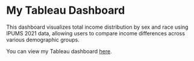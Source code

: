 # My Tableau Dashboard

This dashboard visualizes total income distribution by sex and race using IPUMS 2021 data, allowing users to compare income differences across various demographic groups.

You can view my Tableau dashboard [here](https://public.tableau.com/app/profile/dadmehr.didgar/viz/Book1_17175279491720/Dashboard1).
